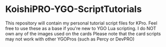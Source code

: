 # KoishiPRO-YGO-ScriptTutorials
This repository will contain my personal tutorial script files for KPro. 
Feel free to use these as a base if you're new to YGO Lua scripting.
I do NOT own any of the images used on the cards
Please note that the card scripts may not work with other YGOPros (such as Percy or DevPRO)
